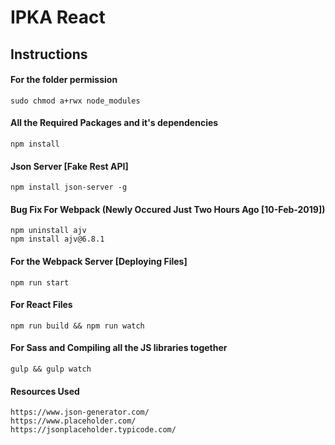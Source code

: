 # IPKA React

## Instructions ##

#### For the folder permission ####
    sudo chmod a+rwx node_modules

#### All the Required Packages and it's dependencies ####
    npm install

#### Json Server [Fake Rest API] ####
    npm install json-server -g

#### Bug Fix For Webpack (Newly Occured Just Two Hours Ago [10-Feb-2019]) ####
    npm uninstall ajv
    npm install ajv@6.8.1

#### For the Webpack Server [Deploying Files] ####
    npm run start

#### For React Files ####
    npm run build && npm run watch

#### For Sass and Compiling all the JS libraries together ####
    gulp && gulp watch 

#### Resources Used ####
    https://www.json-generator.com/
    https://www.placeholder.com/
    https://jsonplaceholder.typicode.com/